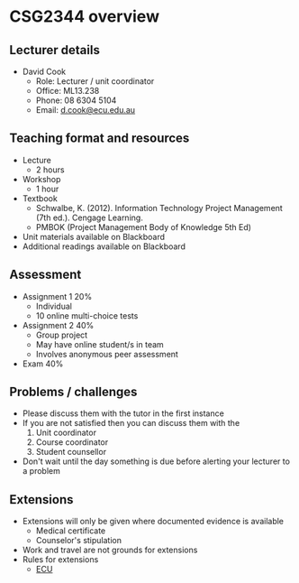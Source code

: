 # CSG2344 overview

## Lecturer details

- David Cook
	- Role: Lecturer / unit coordinator
	- Office: ML13.238
	- Phone: 08 6304 5104
	- Email: d.cook@ecu.edu.au

## Teaching format and resources

- Lecture
	- 2 hours
- Workshop
	- 1 hour
- Textbook
	- Schwalbe, K. (2012). Information Technology Project Management (7th ed.). Cengage Learning.
	- PMBOK (Project Management Body of Knowledge 5th Ed)
- Unit materials available on Blackboard
- Additional readings available on Blackboard

## Assessment

- Assignment 1 20%
	- Individual
	- 10 online multi-choice tests
- Assignment 2 40%
	- Group project
	- May have online student/s in team
	- Involves anonymous peer assessment
- Exam 40%

## Problems / challenges

- Please discuss them with the tutor in the first instance
- If you are not satisfied then you can discuss them with the
	1. Unit coordinator
	2. Course coordinator
	3. Student counsellor
- Don't wait until the day something is due before alerting your lecturer to a problem

## Extensions

- Extensions will only be given where documented evidence is available
	- Medical certificate
	- Counselor's stipulation
- Work and travel are not grounds for extensions
- Rules for extensions
	- [ECU](http://www.ecu.edu.au/student/assignment/index.php)
